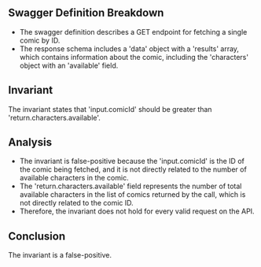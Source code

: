 ## Swagger Definition Breakdown
- The swagger definition describes a GET endpoint for fetching a single comic by ID.
- The response schema includes a 'data' object with a 'results' array, which contains information about the comic, including the 'characters' object with an 'available' field.

## Invariant
The invariant states that 'input.comicId' should be greater than 'return.characters.available'.

## Analysis
- The invariant is false-positive because the 'input.comicId' is the ID of the comic being fetched, and it is not directly related to the number of available characters in the comic.
- The 'return.characters.available' field represents the number of total available characters in the list of comics returned by the call, which is not directly related to the comic ID.
- Therefore, the invariant does not hold for every valid request on the API.

## Conclusion
The invariant is a false-positive.
